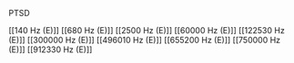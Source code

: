 PTSD

[[140 Hz (E)]]
[[680 Hz (E)]]
[[2500 Hz (E)]]
[[60000 Hz (E)]]
[[122530 Hz (E)]]
[[300000 Hz (E)]]
[[496010 Hz (E)]]
[[655200 Hz (E)]]
[[750000 Hz (E)]]
[[912330 Hz (E)]]